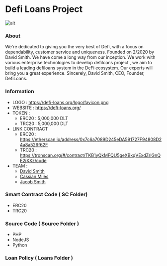 # Defi Loans Project
![alt](https://defi-loans.org/logo/favicon.png)
### About
We're dedicated to giving you the very best of Defi, with a focus on dependability, customer service and uniqueness.
Founded on 2/2020 by David Smith. We have come a long way from our inception. We work with various enterprise technologies to develop defiloans project , we aim to build a leading defiloans system in the DeFi ecosystem. Our experts will bring you a great experience.
Sincerely, David Smith, CEO, Founder, DefiLoans.
### Information
- LOGO : https://defi-loans.org/logo/favicon.png
- WEBSITE : https://defi-loans.org/
- TOKEN :
    + ERC20 : 5,000,000 DLT
    + TRC20 : 5,000,000 DLT
- LINK CONTRACT
    + ERC20 : https://etherscan.io/address/0x7c6a7089D245eDA591727F94808D24a8a526f62F
    + TRC20 : https://tronscan.org/#/contract/TKB1yQkMFQU5geXBkqVExdZriGnQE2jXXz/code
- TEAM :
    + [David Smith](https://www.linkedin.com/public-profile/in/david-smith-177b911b2/)
    + [Cassian Miles](https://www.linkedin.com/public-profile/in/cassian-miles-1701b71b5)
    + [Jacob Smith](https://www.linkedin.com/public-profile/in/jacob-smith-7351301b2)
### Smart Contract Code ( SC Folder)
- ERC20
- TRC20
### Source Code ( Source Folder )
- PHP
- NodeJS
- Python
### Loan Policy ( Loans Folder )